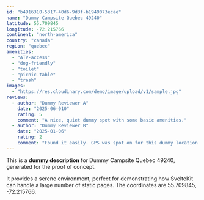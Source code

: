 ```yaml
---
id: "b4916310-5317-40d6-9d3f-b1949073ecae"
name: "Dummy Campsite Quebec 49240"
latitude: 55.709845
longitude: -72.215766
continent: "north-america"
country: "canada"
region: "quebec"
amenities:
  - "ATV-access"
  - "dog-friendly"
  - "toilet"
  - "picnic-table"
  - "trash"
images:
  - "https://res.cloudinary.com/demo/image/upload/v1/sample.jpg"
reviews:
  - author: "Dummy Reviewer A"
    date: "2025-06-010"
    rating: 5
    comment: "A nice, quiet dummy spot with some basic amenities."
  - author: "Dummy Reviewer B"
    date: "2025-01-06"
    rating: 2
    comment: "Found it easily. GPS was spot on for this dummy location."
---
```


This is a **dummy description** for Dummy Campsite Quebec 49240, generated for the proof of concept.

It provides a serene environment, perfect for demonstrating how SvelteKit can handle a large number of static pages. The coordinates are 55.709845, -72.215766.
